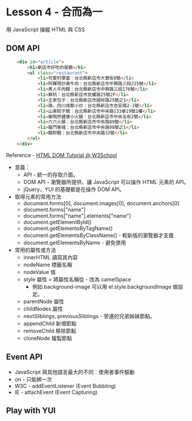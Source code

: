 # Lesson 4 - 合而為一

用 JavaScript 操縱 HTML 與 CSS


## DOM API

````html
    <div id="article">
        <h1>新店市好吃的餐廳</h1>
        <ul class="restaurant">
            <li>可愛村便當：台北縣新店市大豐街8號</li>
            <li>阿輝現炒黃牛肉：台北縣新店市中興路三段225號</li>
            <li>黑人牛肉麵：台北縣新店市中興路三段176號</li>
            <li>蘇杭：台北縣新店市民權路25號2F</li>
            <li>王家包子：台北縣新店市國校路25號之1</li>
            <li>辣。四川成都小炒：台北縣新店市吉安路2-1號</li>
            <li>山東餃子館：台北縣新店市中央路133巷19號1樓</li>
            <li>樂陶然健康小火鍋：台北縣新店市中央五街2號</li>
            <li>六六火鍋：台北縣新店市中央路89號</li>
            <li>龍門客棧：台北縣新店市中央路98號之1</li>
            <li>麵對麵：台北縣新店市中央路33號</li>
        </ul>
    </div>
````

Reference - [HTML DOM Tutorial @ W3School](http://www.w3schools.com/htmldom/default.asp)

* 意義：
  * API - 統一的存取介面。
  * DOM API - 瀏覽器所提供、讓 JavaScript 可以操作 HTML 元素的 API。
  * jQuery、YUI 的基礎都是在操作 DOM API。
* 取得元素的常用方法
  * document.forms[0], document.images[0], document.anchors[0]
  * document.forms["name"]
  * document.forms["name"].elements["name"]
  * document.getElementById()
  * document.getElementsByTagName()
  * document.getElementsByClassName() - 較新版的瀏覽器才支援
  * document.getElementsByName - 避免使用
* 常用的屬性或方法
  * innerHTML 讀寫其內容
  * nodeName 標籤名稱
  * nodeValue 值
  * style 屬性 = 將屬性名稱從 - 改為 camelSpace
    * 例如 background-image 可以用 el.style.backgroundImage 做設定。
  * parentNode 屬性
  * childNodes 屬性
  * nextSliblings, previousSliblings - 旁邊的兄弟姊妹節點。
  * appendChild 新增節點
  * removeChild 移除節點
  * cloneNode 複製節點

## Event API
* JavaScript 與其他語言最大的不同：使用者事件驅動
* on<type> - 只能綁一次
* W3C - addEventListener (Event Bubbling)
* IE - attachEvent (Event Capturing)

## Play with YUI
